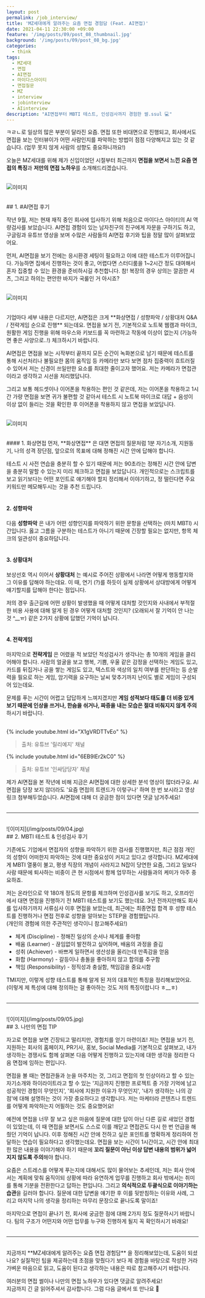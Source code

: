 ```yaml
---
layout: post
permalink: /job_interview/
title: 'MZ세대에게 알려주는 요즘 면접 경험담 (Feat. AI면접)'
date: 2021-04-11 22:30:00 +09:00
feature: '/img/posts/09/post_08_thumbnail.jpg'
background: '/img/posts/09/post_08_bg.jpg'
categories:
  - think
tags:
  - MZ세대
  - 면접
  - AI면접
  - 마이다스아이티
  - 면접질문
  - MZ
  - interview
  - jobinterview
  - AIinterview
description: "AI면접부터 MBTI 테스트, 인성검사까지 경험한 썰.ssul 💻"
---
```


ㅋㄹㄴ로 일상의 많은 부분이 달라진 요즘. 면접 또한 비대면으로 진행되고, 회사에서도 면접을 보는 인터뷰이가 어떤 사람인지를 파악하는 방법이 점점 다양해지고 있는 것 같습니다. (업무 못지 않게 사람의 성향도 중요하니까요!)

오늘은 MZ세대를 위해 제가 신입이었던 시절부터 최근까지 **면접을 보면서 느낀 요즘 면접의 특징**과 **저만의 면접 노하우**를 소개해드리겠습니다. <br><br>


![이미지](/img/posts/09/01.jpg)

<br>
## 1. #AI면접 후기

작년 9월, 저는 현재 재직 중인 회사에 입사하기 위해 처음으로 마이다스 아이티의 AI 역량검사를 보았습니다. AI면접 경험이 있는 남자친구의 친구에게 자문을 구하기도 하고, 구글링과 유튜브 영상을 보며 수많은 사람들의 AI면접 후기와 팁을 정말 많이 살펴보았어요.

먼저, AI면접을 보기 전에는 응시환경 세팅이 필요하고 이에 대한 테스트가 이루어집니다. 가능하면 집에서 진행하는 것이 좋고, 어렵다면 스터디룸을 1~2시간 정도 대여해서 혼자 집중할 수 있는 환경을 준비하시길 추천합니다. 참! 복장의 경우 상의는 깔끔한 셔츠, 그리고 하의는 편안한 바지가 국룰인 거 아시죠? <br><br>

![이미지](/img/posts/09/02.jpg)

<br>
기업마다 세부 내용은 다르지만, AI면접은 크게 **화상면접 / 성향파악 / 상황대처 Q&A / 전략게임 순으로 진행** 되는데요. 면접을 보기 전, 기본적으로 노트북 웹캠과 마이크, 원활한 게임 진행을 위해 마우스와 키보드를 꼭 마련하고 작동에 이상이 없는지 (가능하면 좋은 사양으로..!) 체크하시기 바랍니다.

AI면접은 면접을 보는 시작부터 끝까지 모든 순간이 녹화본으로 남기 때문에 테스트를 통해 시선처리나 불필요한 몸의 움직임 등 카메라만 보다 보면 점차 집중력이 흐트러질 수 있어서 저는 신경이 쓰일만한 요소를 최대한 줄이고자 했어요. 저는 카메라가 면접관이라고 생각하고 시선을 처리했답니다.

그리고 보통 헤드셋이나 이어폰을 착용하는 편인 것 같은데, 저는 이어폰을 착용하고 1시간 가량 면접을 보면 귀가 불편할 것 같아서 테스트 시 노트북 마이크로 대답 + 음성이 이상 없이 들리는 것을 확인한 후 이어폰을 착용하지 않고 면접을 보았답니다. <br><br>

![이미지](/img/posts/09/03.jpg)

<br>
#### 1. 화상면접
먼저, **화상면접** 은 대면 면접의 질문처럼 1분 자기소개, 지원동기, 나의 성격 장단점, 앞으로의 목표에 대해 정해진 시간 안에 답해야 합니다.

테스트 시 사전 연습을 충분히 할 수 있기 때문에 저는 90초라는 정해진 시간 안에 답변을 충분히 말할 수 있는지 미리 체크하고 면접을 보았답니다. 개인적으로는 스크립트를 보고 읽기보다는 어떤 포인트로 얘기해야 할지 정리해서 이야기하고, 정 떨린다면 주요 키워드만 메모해두시는 것을 추천 드립니다. <br><br>

#### 2. 성향파악
다음 **성향파악** 은 내가 어떤 성향인지를 파악하기 위한 문항을 선택하는 (마치 MBTI) 시간입니다. 옳고 그름을 구분하는 테스트가 아니기 때문에 긴장할 필요는 없지만, 항목 체크의 일관성이 중요하답니다. <br><br>

#### 3. 상황대처
보상선호 역시 이어서 **상황대처** 는 예시로 주어진 상황에서 나라면 어떻게 행동할지와 그 이유를 답해야 하는데요. 이 때, 연기 (?)를 하듯이 실제 상황에서 상대방에게 어떻게 얘기할지를 답해야 한다는 점입니다.

저의 경우 출근길에 어떤 상황이 발생했을 때 어떻게 대처할 것인지와 사내에서 부적절한 비용 사용에 대해 알게 된 경우 어떻게 대처할 것인지? (오래되서 잘 기억이 안 나는 것 ^__ㅠ) 같은 2가지 상황에 답했던 기억이 납니다. <br><br>

#### 4. 전략게임
마지막으로 **전략게임** 은 어렸을 적 보았던 적성검사가 생각나는 총 10개의 게임을 클리어해야 합니다. 사람의 얼굴을 보고 행복, 기쁨, 우울 같은 감정을 선택하는 게임도 있고, 카드를 뒤집거나 공을 쌓는 게임도 있고, 텍스트와 색상의 일치 여부를 판단하는 등 순발력을 필요로 하는 게임, 암기력을 요구하는 날씨 맞추기까지 난이도 별로 게임이 구성되어 있는데요.

문제를 푸는 시간이 어렵고 답답하게 느껴지겠지만 **게임 성적보다 태도를 더 비중 있게 보기 때문에 인상을 쓰거나, 한숨을 쉬거나, 짜증을 내는 모습은 절대 비춰지지 않게 주의**하시기 바랍니다. <br><br>

{% include youtube.html id="X1gVRDTTvEo" %}
> 출처: 유튜브 '릴리예지' 채널

{% include youtube.html id="6EB9lEr2kC0" %}
> 출처: 유튜브 '인싸담당자' 채널

제가 AI면접을 본 작년에 비해 지금은 AI면접에 대한 상세한 분석 영상이 많더라구요. AI면접을 당장 보지 않더라도 '요즘 면접의 트렌드가 이렇구나' 하며 한 번 보시라고 영상 링크 첨부해두었습니다. AI면접에 대해 더 궁금한 점이 있다면 댓글 남겨주세요! <br><br>

---

<br>
![이미지](/img/posts/09/04.jpg)

<br>
## 2. MBTI 테스트 & 인성검사 후기

기존에도 기업에서 면접자의 성향을 파악하기 위한 검사를 진행했지만, 최근 점점 개인의 성향이 어떠한지 파악하는 것에 대한 중요성이 커지고 있다고 생각합니다. MZ세대에게 MBTI 열풍이 불고, 평생 직장의 개념이 사라지고 N잡이 당연한 요즘, 그리고 일보다 사람 때문에 퇴사하는 비중이 큰 현 시점에서 함께 업무하는 사람들과의 케미가 아주 중요하죠.

저는 온라인으로 약 180개 정도의 문항를 체크하며 인성검사를 보기도 하고, 오프라인에서 대면 면접을 진행하기 전 MBTI 테스트를 보기도 했는데요. 3년 전까지만해도 회사를 입사하기까지 서류심사 이후 면접을 보았는데, 최근에는 최종면접 합격 후 성향 테스트를 진행하거나 면접 전후로 성향을 알아보는 STEP을 경험했답니다. <br>
(개인의 경험에 의한 주관적인 생각이니 참고해주세요!) <br>

* 체계 (Discipline) - 정해진 일상의 순서나 체계를 좋아함
* 배움 (Learner) - 끊임없이 발전하고 싶어하며, 배움의 과정을 즐김
* 성취 (Achiever) - 바쁘게 일하면서 생산성을 올리는데 만족감을 얻음
* 화합 (Harmony) - 갈등이나 충돌을 좋아하지 않고 합의를 추구함
* 책임 (Responsibility) - 정직성과 충실함, 책임감을 중요시함

TMI지만, 이렇게 성향 테스트를 통해 알게 된 저의 대표적인 특징을 정리해보았어요. <br>
(이렇게 제 특성에 대해 정의하는 걸 좋아하는 것도 저의 특징이랍니다 ㅎ__ㅎ) <br><br>

---

<br>
![이미지](/img/posts/09/05.jpg)

<br>
## 3. 나만의 면접 TIP

자고로 면접을 보면 긴장되고 떨리지만, 경험치를 얻기 마련이죠! 저는 면접을 보기 전, 지원하는 회사의 홈페이지, PR기사, 홍보, Social Media를 기본적으로 살펴보고, 내가 생각하는 경쟁사도 함께 살펴본 다음 어떻게 진행하고 있는지에 대한 생각을 정리한 다음 면접에 임하는 편입니다.

면접을 볼 때는 면접관들과 눈을 마주치는 것, 그리고 면접의 첫 인상이라고 할 수 있는 자기소개와 하이라이트라고 할 수 있는 '지금까지 진행한 프로젝트 중 가장 기억에 남고 성공적인 경험이 무엇인지', '회사에 지원한 이유가 무엇인지', '내가 생각하는 나의 강점'에 대해 설명하는 것이 가장 중요하다고 생각합니다. 저는 마케터라 콘텐츠나 트렌드를 어떻게 파악하는지 어필하는 것도 중요했어요!

예전에 면접을 너무 잘 보고 싶은 마음에 질문에 대한 답이 아닌 다른 길로 새었던 경험이 있었는데, 이 때 면접을 보면서도 스스로 이를 깨닫고 면접관도 다시 한 번 언급을 해줬던 기억이 납니다. 이후 정해진 시간 안에 전하고 싶은 포인트를 명확하게 정리하여 전달하는 연습이 필요하다고 생각했는데요. 면접을 보는 시간이 1시간이고, 시간 안에 최대한 많은 내용을 이야기해야 하기 때문에 **꼬리 질문이 아닌 이상 답변 내용의 범위가 넓어지지 않도록 주의**해야 합니다.

요즘은 스트레스를 어떻게 푸는지에 대해서도 많이 물어보는 추세인데, 저는 회사 안에서는 계획에 맞춰 움직이되 상황에 따라 유연하게 업무를 진행하고 회사 밖에서는 취미를 통해 기분을 전환한다고 답하는 편입니다. 그리고 **의식적으로 두괄식으로 이야기하는 습관**을 길러야 합니다. 질문에 대한 답변을 얘기한 후 이를 뒷받침하는 이유와 사례, 그리고 마지막 나의 생각을 정리하는 마무리 문장으로 끝나도록 말이죠!

마지막으로 면접이 끝나기 전, 회사에 궁금한 점에 대해 2가지 정도 질문하시기 바랍니다. 팀의 구조가 어떤지와 어떤 업무를 누구와 진행하게 될지 꼭 확인하시기 바래요! <br><br>

---

<br>
지금까지 **MZ세대에게 알려주는 요즘 면접 경험담** 을 정리해보았는데, 도움이 되셨나요? 실질적인 팁을 제공하는데 초점을 맞췄다기 보다 제 경험을 바탕으로 작성한 거라 가벼운 마음으로 읽고, 도움이 된다고 생각하는 내용은 따로 참고해주시기 바랍니다. <br>

여러분의 면접 썰이나 나만의 면접 노하우가 있다면 댓글로 알려주세요! <br>
지금까지 긴 글 읽어주셔서 감사합니다. 그럼 다음 글에서 또 만나요 👋 <br><br>
